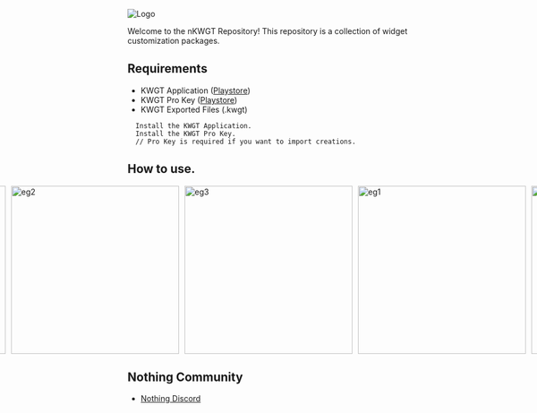![Logo](https://github.com/avnishkt2783/nKWGT/blob/main/files/logoland.png?raw=true)

Welcome to the nKWGT Repository! This repository is a collection of widget customization packages.

## Requirements

- KWGT Application ([Playstore](https://play.google.com/store/apps/details?id=org.kustom.widget&hl=en_IN))
- KWGT Pro Key ([Playstore](https://play.google.com/store/apps/details?id=org.kustom.widget.pro&hl=en_IN))
- KWGT Exported Files (.kwgt)

```
  Install the KWGT Application.
  Install the KWGT Pro Key.
  // Pro Key is required if you want to import creations.
```

## How to use.
<div style="display: flex; justify-content: center; gap: 10px;">
  <img src="https://github.com/avnishkt2783/nKWGT/blob/main/files/eg1.jpg?raw=true" alt="eg1" height="300">
  <img src="https://github.com/avnishkt2783/nKWGT/blob/main/files/eg2.jpg?raw=true" alt="eg2" height="300">
  <img src="https://github.com/avnishkt2783/nKWGT/blob/main/files/eg3.jpg?raw=true" alt="eg3" height="300">
  <img src="https://github.com/avnishkt2783/nKWGT/blob/main/files/eg4.jpg?raw=true" alt="eg1" height="300">
  <img src="https://github.com/avnishkt2783/nKWGT/blob/main/files/eg5.jpg?raw=true" alt="eg1" height="300">
</div>

## Nothing Community
- [Nothing Discord](https://discord.gg/nothingtech)
